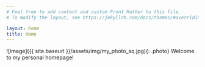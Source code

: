 ```yaml
---
# Feel free to add content and custom Front Matter to this file.
# To modify the layout, see https://jekyllrb.com/docs/themes/#overriding-theme-defaults

layout: home
title: Home
---
```

<style type="text/css">
  .photo {
    border-radius: 50%;
    float: right;
    filter: grayscale(100%);
    margin-left: 40px; 
    margin-top: 0
  }
  .photo:hover {
    filter: grayscale(0);
  }
</style>
![image]({{ site.baseurl }}/assets/img/my_photo_sq.jpg){: .photo} 
Welcome to my personal homepage! 
<p>&nbsp;</p>
